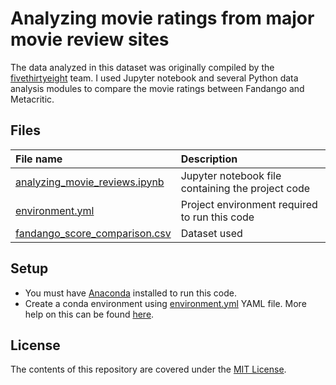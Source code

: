 # Analyzing movie ratings from major movie review sites

The data analyzed in this dataset was originally compiled by the [fivethirtyeight](https://fivethirtyeight.com/) team. I used Jupyter notebook and several Python data analysis modules to compare the movie ratings between Fandango and Metacritic.

## Files

| File name | Description |
| :--- | :--- |
| [analyzing_movie_reviews.ipynb](analyzing_movie_reviews.ipynb) | Jupyter notebook file containing the project code |
| [environment.yml](environment.yml) | Project environment required to run this code |
| [fandango_score_comparison.csv](fandango_score_comparison.csv) | Dataset used |

## Setup

- You must have [Anaconda](https://www.continuum.io/downloads) installed to run this code.
- Create a conda environment using [environment.yml](environment.yml) YAML file. More help on this can be found [here](https://conda.io/docs/using/envs.html#use-environment-from-file).

## License

The contents of this repository are covered under the [MIT License](LICENSE).
